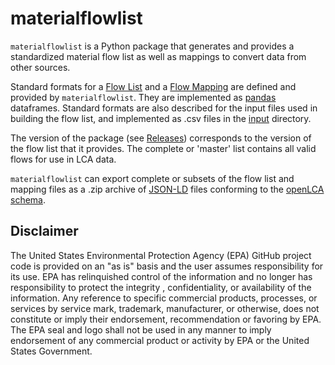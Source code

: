 # materialflowlist

`materialflowlist` is a Python package that generates and provides a standardized material flow list 
 as well as mappings to convert data from other sources. 

 Standard formats for a [Flow List](./format%20specs/FlowList.md)
 and a [Flow Mapping](./format%20specs/FlowMapping.md) are defined and provided by `materialflowlist`.
  They are implemented as [pandas](https://pandas.pydata.org/) dataframes.
   Standard formats are also described for the input files used in building the flow list, and implemented as .csv files
   in the [input](https://github.com/USEPA/materialflowlist/tree/master/materialflowlist/input) directory.  

 The version of the package (see [Releases](https://github.com/USEPA/materialflowlist/releases/))
 corresponds to the version of the flow list that it provides. The complete or 'master' list contains all valid flows for use in LCA data.
  
`materialflowlist` can export complete or subsets of the flow list and mapping files as a .zip archive of [JSON-LD](https://json-ld.org/)
 files conforming to the [openLCA schema](http://greendelta.github.io/olca-schema/).

## Disclaimer

The United States Environmental Protection Agency (EPA) GitHub project code is provided on an "as is" basis
 and the user assumes responsibility for its use.  EPA has relinquished control of the information and no longer
  has responsibility to protect the integrity , confidentiality, or availability of the information.  Any
   reference to specific commercial products, processes, or services by service mark, trademark, manufacturer,
    or otherwise, does not constitute or imply their endorsement, recommendation or favoring by EPA.  The EPA seal
     and logo shall not be used in any manner to imply endorsement of any commercial product or activity by EPA or
      the United States Government.
